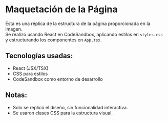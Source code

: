 # Maquetación de la Página

Esta es una réplica de la estructura de la página proporcionada en la imagen.  
Se realizó usando React en CodeSandbox, aplicando estilos en `styles.css`  
y estructurando los componentes en `App.tsx`.

## Tecnologías usadas:
- React (JSX/TSX)
- CSS para estilos
- CodeSandbox como entorno de desarrollo

## Notas:
- Solo se replicó el diseño, sin funcionalidad interactiva.
- Se usaron clases CSS para la estructura visual.

